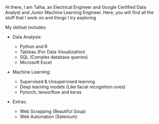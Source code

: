 Hi there, I am Talha, an Electrical Engineer and Google Certified Data Analyst and Junior Machine Learning Engineer. 
Here, you will find all the stuff that I work on and things I try exploring

My skillset includes:
 - Data Analysis:
   + Python and R
   + Tableau (For Data Visualization)
   + SQL (Complex database queries)
   + Microsoft Excel

 - Machine Learning:
   + Supervised & Unsupervised learning
   + Deep learning models (Like facial recognition ones)
   + Pytorch, tensorflow and keras

 - Extras:
   + Web Scrapping (Beautiful Soup)
   + Web Automation (Selenium)

